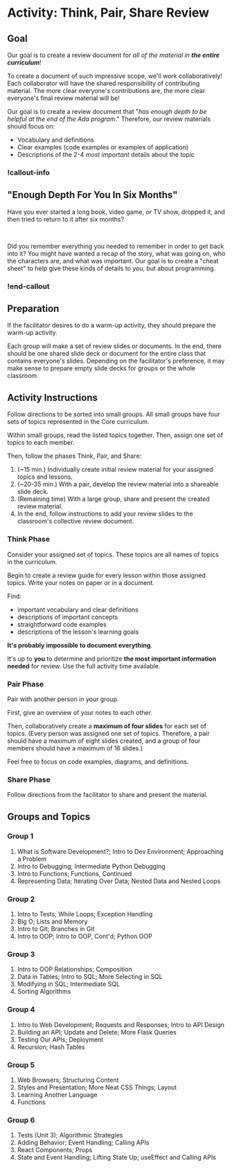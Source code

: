 # Activity: Think, Pair, Share Review

## Goal

Our goal is to create a review document for _all of the material in **the entire curriculum**_!

To create a document of such impressive scope, we'll work collaboratively! Each collaborator will have the shared responsibility of contributing material. The more clear everyone's contributions are, the more clear everyone's final review material will be!

Our goal is to create a review document that "_has enough depth to be helpful at the end of the Ada program_." Therefore, our review materials should focus on:

- Vocabulary and definitions
- Clear examples (code examples or examples of application)
- Descriptions of the 2-4 _most_ _important_ details about the topic

### !callout-info

## "Enough Depth For You In Six Months"

Have you ever started a long book, video game, or TV show, dropped it, and then tried to return to it after six months?

<br/>

Did you remember everything you needed to remember in order to get back into it? You might have wanted a recap of the story, what was going on, who the characters are, and what was important. Our goal is to create a "cheat sheet" to help give these kinds of details to you, but about programming.

### !end-callout

## Preparation

If the facilitator desires to do a warm-up activity, they should prepare the warm-up activity.

Each group will make a set of review slides or documents. In the end, there should be one shared slide deck or document for the entire class that contains everyone's slides. Depending on the facilitator's preference, it may make sense to prepare empty slide decks for groups or the whole classroom.

## Activity Instructions

Follow directions to be sorted into small groups. All small groups have four sets of topics represented in the Core curriculum.

Within small groups, read the listed topics together. Then, assign one set of topics to each member.

Then, follow the phases Think, Pair, and Share:

1. (~15 min.) Individually create initial review material for your assigned topics and lessons.
1. (~20-35 min.) With a pair, develop the review material into a shareable slide deck.
1. (Remaining time) With a large group, share and present the created review material.
1. In the end, follow instructions to add your review slides to the classroom's collective review document.

### Think Phase

Consider your assigned set of topics. These topics are all names of topics in the curriculum.

Begin to create a review guide for every lesson within those assigned topics. Write your notes on paper or in a document.

Find:

- important vocabulary and clear definitions
- descriptions of important concepts
- straightforward code examples
- descriptions of the lesson's learning goals

**It's probably impossible to document everything**.

It's up to **you** to determine and prioritize **the most important information needed** for review. Use the full activity time available.

### Pair Phase

Pair with another person in your group.

First, give an overview of your notes to each other.

Then, collaboratively create a **maximum of four slides** for each set of topics. (Every person was assigned one set of topics. Therefore, a pair should have a maximum of eight slides created, and a group of four members should have a maximum of 16 slides.)

Feel free to focus on code examples, diagrams, and definitions.

### Share Phase

Follow directions from the facilitator to share and present the material.

## Groups and Topics

### Group 1

1. What is Software Development?; Intro to Dev Environment; Approaching a Problem
1. Intro to Debugging; Intermediate Python Debugging
1. Intro to Functions; Functions, Continued
1. Representing Data; Iterating Over Data; Nested Data and Nested Loops

### Group 2

1. Intro to Tests; While Loops; Exception Handling
1. Big O; Lists and Memory
1. Intro to Git; Branches in Git
1. Intro to OOP; Intro to OOP, Cont'd; Python OOP

### Group 3

1. Intro to OOP Relationships; Composition
1. Data in Tables; Intro to SQL; More Selecting in SQL
1. Modifying in SQL; Intermediate SQL
1. Sorting Algorithms

### Group 4

1. Intro to Web Development; Requests and Responses; Intro to API Design
1. Building an API; Update and Delete; More Flask Queries
1. Testing Our APIs; Deployment
1. Recursion; Hash Tables

### Group 5

1. Web Browsers; Structuring Content
1. Styles and Presentation; More Neat CSS Things; Layout
1. Learning Another Language
1. Functions

### Group 6

1. Tests (Unit 3); Algorithmic Strategies
1. Adding Behavior; Event Handling; Calling APIs
1. React Components; Props
1. State and Event Handling; Lifting State Up; useEffect and Calling APIs
